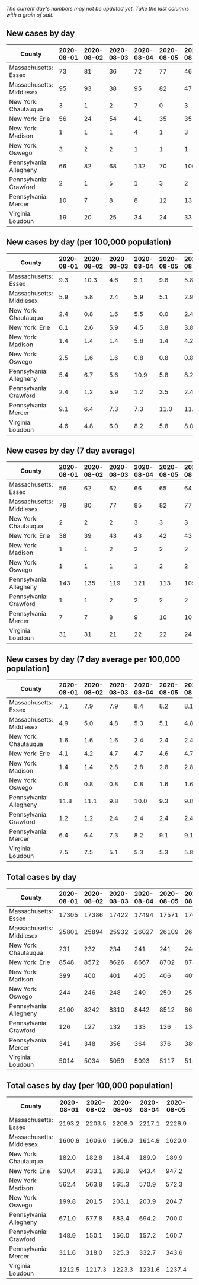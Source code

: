 _The current day's numbers may not be updated yet. Take the last columns with a grain of salt._
## New cases by day

| County | 2020-08-01 | 2020-08-02 | 2020-08-03 | 2020-08-04 | 2020-08-05 | 2020-08-06 | 2020-08-07 |
| --- | --- | --- | --- | --- | --- | --- | --- |
| Massachusetts: Essex | 73 | 81 | 36 | 72 | 77 | 46 | 82 |
| Massachusetts: Middlesex | 95 | 93 | 38 | 95 | 82 | 47 | 98 |
| New York: Chautauqua | 3 | 1 | 2 | 7 | 0 | 3 | 5 |
| New York: Erie | 56 | 24 | 54 | 41 | 35 | 35 | 54 |
| New York: Madison | 1 | 1 | 1 | 4 | 1 | 3 | 3 |
| New York: Oswego | 3 | 2 | 2 | 1 | 1 | 1 |  |
| Pennsylvania: Allegheny | 66 | 82 | 68 | 132 | 70 | 100 | 97 |
| Pennsylvania: Crawford | 2 | 1 | 5 | 1 | 3 | 2 | 1 |
| Pennsylvania: Mercer | 10 | 7 | 8 | 8 | 12 | 13 | 15 |
| Virginia: Loudoun | 19 | 20 | 25 | 34 | 24 | 33 | 46 |

## New cases by day (per 100,000 population)

| County | 2020-08-01 | 2020-08-02 | 2020-08-03 | 2020-08-04 | 2020-08-05 | 2020-08-06 | 2020-08-07 |
| --- | --- | --- | --- | --- | --- | --- | --- |
| Massachusetts: Essex | 9.3 | 10.3 | 4.6 | 9.1 | 9.8 | 5.8 | 10.4 |
| Massachusetts: Middlesex | 5.9 | 5.8 | 2.4 | 5.9 | 5.1 | 2.9 | 6.1 |
| New York: Chautauqua | 2.4 | 0.8 | 1.6 | 5.5 | 0.0 | 2.4 | 3.9 |
| New York: Erie | 6.1 | 2.6 | 5.9 | 4.5 | 3.8 | 3.8 | 5.9 |
| New York: Madison | 1.4 | 1.4 | 1.4 | 5.6 | 1.4 | 4.2 | 4.2 |
| New York: Oswego | 2.5 | 1.6 | 1.6 | 0.8 | 0.8 | 0.8 |  |
| Pennsylvania: Allegheny | 5.4 | 6.7 | 5.6 | 10.9 | 5.8 | 8.2 | 8.0 |
| Pennsylvania: Crawford | 2.4 | 1.2 | 5.9 | 1.2 | 3.5 | 2.4 | 1.2 |
| Pennsylvania: Mercer | 9.1 | 6.4 | 7.3 | 7.3 | 11.0 | 11.9 | 13.7 |
| Virginia: Loudoun | 4.6 | 4.8 | 6.0 | 8.2 | 5.8 | 8.0 | 11.1 |

## New cases by day (7 day average)

| County | 2020-08-01 | 2020-08-02 | 2020-08-03 | 2020-08-04 | 2020-08-05 | 2020-08-06 | 2020-08-07 |
| --- | --- | --- | --- | --- | --- | --- | --- |
| Massachusetts: Essex | 56 | 62 | 62 | 66 | 65 | 64 | 67 |
| Massachusetts: Middlesex | 79 | 80 | 77 | 85 | 82 | 77 | 78 |
| New York: Chautauqua | 2 | 2 | 2 | 3 | 3 | 3 | 3 |
| New York: Erie | 38 | 39 | 43 | 43 | 42 | 43 | 43 |
| New York: Madison | 1 | 1 | 2 | 2 | 2 | 2 | 2 |
| New York: Oswego | 1 | 1 | 1 | 1 | 2 | 2 |  |
| Pennsylvania: Allegheny | 143 | 135 | 119 | 121 | 113 | 109 | 88 |
| Pennsylvania: Crawford | 1 | 1 | 2 | 2 | 2 | 2 | 2 |
| Pennsylvania: Mercer | 7 | 7 | 8 | 9 | 10 | 10 | 10 |
| Virginia: Loudoun | 31 | 31 | 21 | 22 | 22 | 24 | 29 |

## New cases by day (7 day average per 100,000 population)

| County | 2020-08-01 | 2020-08-02 | 2020-08-03 | 2020-08-04 | 2020-08-05 | 2020-08-06 | 2020-08-07 |
| --- | --- | --- | --- | --- | --- | --- | --- |
| Massachusetts: Essex | 7.1 | 7.9 | 7.9 | 8.4 | 8.2 | 8.1 | 8.5 |
| Massachusetts: Middlesex | 4.9 | 5.0 | 4.8 | 5.3 | 5.1 | 4.8 | 4.8 |
| New York: Chautauqua | 1.6 | 1.6 | 1.6 | 2.4 | 2.4 | 2.4 | 2.4 |
| New York: Erie | 4.1 | 4.2 | 4.7 | 4.7 | 4.6 | 4.7 | 4.7 |
| New York: Madison | 1.4 | 1.4 | 2.8 | 2.8 | 2.8 | 2.8 | 2.8 |
| New York: Oswego | 0.8 | 0.8 | 0.8 | 0.8 | 1.6 | 1.6 |  |
| Pennsylvania: Allegheny | 11.8 | 11.1 | 9.8 | 10.0 | 9.3 | 9.0 | 7.2 |
| Pennsylvania: Crawford | 1.2 | 1.2 | 2.4 | 2.4 | 2.4 | 2.4 | 2.4 |
| Pennsylvania: Mercer | 6.4 | 6.4 | 7.3 | 8.2 | 9.1 | 9.1 | 9.1 |
| Virginia: Loudoun | 7.5 | 7.5 | 5.1 | 5.3 | 5.3 | 5.8 | 7.0 |

## Total cases by day

| County | 2020-08-01 | 2020-08-02 | 2020-08-03 | 2020-08-04 | 2020-08-05 | 2020-08-06 | 2020-08-07 |
| --- | --- | --- | --- | --- | --- | --- | --- |
| Massachusetts: Essex | 17305 | 17386 | 17422 | 17494 | 17571 | 17617 | 17699 |
| Massachusetts: Middlesex | 25801 | 25894 | 25932 | 26027 | 26109 | 26156 | 26254 |
| New York: Chautauqua | 231 | 232 | 234 | 241 | 241 | 244 | 249 |
| New York: Erie | 8548 | 8572 | 8626 | 8667 | 8702 | 8737 | 8791 |
| New York: Madison | 399 | 400 | 401 | 405 | 406 | 409 | 412 |
| New York: Oswego | 244 | 246 | 248 | 249 | 250 | 251 |  |
| Pennsylvania: Allegheny | 8160 | 8242 | 8310 | 8442 | 8512 | 8612 | 8709 |
| Pennsylvania: Crawford | 126 | 127 | 132 | 133 | 136 | 138 | 139 |
| Pennsylvania: Mercer | 341 | 348 | 356 | 364 | 376 | 389 | 404 |
| Virginia: Loudoun | 5014 | 5034 | 5059 | 5093 | 5117 | 5150 | 5196 |

## Total cases by day (per 100,000 population)

| County | 2020-08-01 | 2020-08-02 | 2020-08-03 | 2020-08-04 | 2020-08-05 | 2020-08-06 | 2020-08-07 |
| --- | --- | --- | --- | --- | --- | --- | --- |
| Massachusetts: Essex | 2193.2 | 2203.5 | 2208.0 | 2217.1 | 2226.9 | 2232.7 | 2243.1 |
| Massachusetts: Middlesex | 1600.9 | 1606.6 | 1609.0 | 1614.9 | 1620.0 | 1622.9 | 1629.0 |
| New York: Chautauqua | 182.0 | 182.8 | 184.4 | 189.9 | 189.9 | 192.3 | 196.2 |
| New York: Erie | 930.4 | 933.1 | 938.9 | 943.4 | 947.2 | 951.0 | 956.9 |
| New York: Madison | 562.4 | 563.8 | 565.3 | 570.9 | 572.3 | 576.5 | 580.8 |
| New York: Oswego | 199.8 | 201.5 | 203.1 | 203.9 | 204.7 | 205.6 |  |
| Pennsylvania: Allegheny | 671.0 | 677.8 | 683.4 | 694.2 | 700.0 | 708.2 | 716.2 |
| Pennsylvania: Crawford | 148.9 | 150.1 | 156.0 | 157.2 | 160.7 | 163.1 | 164.2 |
| Pennsylvania: Mercer | 311.6 | 318.0 | 325.3 | 332.7 | 343.6 | 355.5 | 369.2 |
| Virginia: Loudoun | 1212.5 | 1217.3 | 1223.3 | 1231.6 | 1237.4 | 1245.3 | 1256.5 |
